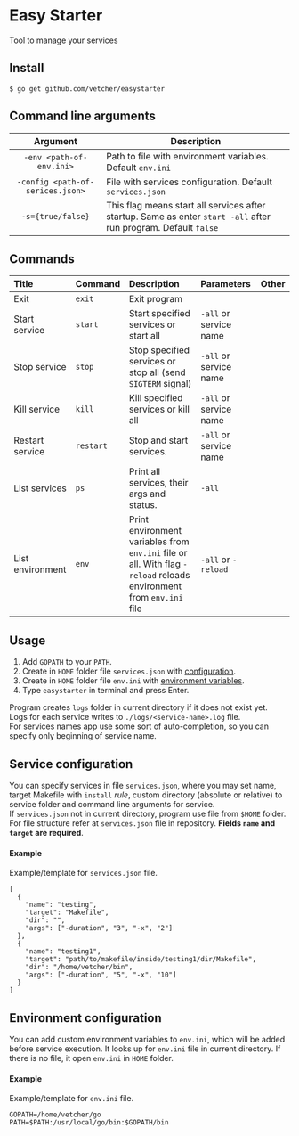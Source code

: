 # Easy Starter
Tool to manage your services

## Install
```
$ go get github.com/vetcher/easystarter
```

## Command line arguments
|Argument                         |Description                                                                                                     |
|:-------------------------------:|----------------------------------------------------------------------------------------------------------------|
|`-env <path-of-env.ini>`         | Path to file with environment variables. Default `env.ini`                                                     |
|`-config <path-of-serices.json>` | File with services configuration. Default `services.json`                                                      |
|`-s={true/false}`                | This flag means start all services after startup. Same as enter `start -all` after run program. Default `false`|

## Commands

| Title              | Command   | Description                                                                                                         | Parameters             | Other |
|:-------------------|:----------|:--------------------------------------------------------------------------------------------------------------------|:-----------------------|-------|
| Exit               | `exit`    | Exit program                                                                                                        |                        |       |
| Start service      | `start`   | Start specified services or start all                                                                               | `-all` or service name |       |
| Stop service       | `stop`    | Stop specified services or stop all (send `SIGTERM` signal)                                                         | `-all` or service name |       |
| Kill service       | `kill`    | Kill specified services or kill all                                                                                 | `-all` or service name |       |
| Restart service    | `restart` | Stop and start services.                                                                                            | `-all` or service name |       |
| List services      | `ps`      | Print all services, their args and status.                                                                          | `-all`                 |       |
| List environment   | `env`     | Print environment variables from `env.ini` file or all. With flag `-reload` reloads environment from `env.ini` file | `-all` or `-reload`    |       |

## Usage
1. Add `GOPATH` to your `PATH`.
2. Create in `HOME` folder file `services.json` with [configuration](#service-configuration).
3. Create in `HOME` folder file `env.ini` with [environment variables](#environment-configuration).
4. Type `easystarter` in terminal and press Enter.

Program creates `logs` folder in current directory if it does not exist yet.    
Logs for each service writes to `./logs/<service-name>.log` file.    
For services names app use some sort of auto-completion, so you can specify only beginning of service name.    

## Service configuration
You can specify services in file `services.json`, where you may set name, target Makefile with `install` _rule_, custom directory (absolute or relative) to service folder and command line arguments for service.    
If `services.json` not in current directory, program use file from `$HOME` folder.    
For file structure refer at `services.json` file in repository. __Fields `name` and `target` are required__.

#### Example
Example/template for `services.json` file.
```
[
  {
    "name": "testing",
    "target": "Makefile",
    "dir": "",
    "args": ["-duration", "3", "-x", "2"]
  },
  {
    "name": "testing1",
    "target": "path/to/makefile/inside/testing1/dir/Makefile",
    "dir": "/home/vetcher/bin",
    "args": ["-duration", "5", "-x", "10"]
  }
]
```

## Environment configuration
You can add custom environment variables to `env.ini`, which will be added before service execution.
It looks up for `env.ini` file in current directory. If there is no file, it open `env.ini` in `HOME` folder.

#### Example
Example/template for `env.ini` file.
```
GOPATH=/home/vetcher/go
PATH=$PATH:/usr/local/go/bin:$GOPATH/bin
```
